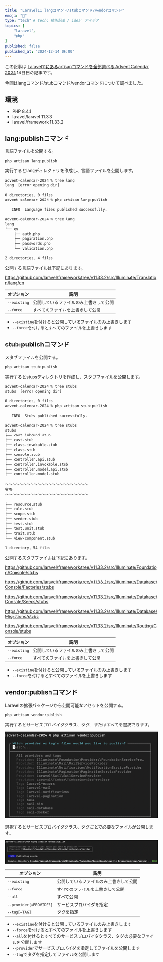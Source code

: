 ```yaml
---
title: "Laravel11 langコマンド/stubコマンド/vendorコマンド"
emoji: "📌"
type: "tech" # tech: 技術記事 / idea: アイデア
topics: [
    "laravel",
    "php"
]
published: false
published_at: "2024-12-14 06:00"
---
```


この記事は [Laravel11にあるartisanコマンドを全部調べる Advent Calendar 2024](https://adventar.org/calendars/10674) 14日目の記事です。

今回はlangコマンド/stubコマンド/vendorコマンドについて調べました。

## 環境

- PHP 8.4.1
- laravel/laravel 11.3.3
- laravel/framework 11.33.2

## lang:publishコマンド

言語ファイルを公開する。

```
php artisan lang:publish
```

実行するとlangディレクトリを作成し、言語ファイルを公開します。

```
advent-calendar-2024 % tree lang
lang  [error opening dir]

0 directories, 0 files
advent-calendar-2024 % php artisan lang:publish

   INFO  Language files published successfully.  

advent-calendar-2024 % tree lang               
lang
└── en
    ├── auth.php
    ├── pagination.php
    ├── passwords.php
    └── validation.php

2 directories, 4 files
```

公開する言語ファイルは下記にあります。

https://github.com/laravel/framework/tree/v11.33.2/src/Illuminate/Translation/lang/en

| オプション | 説明 |
| --- | --- |
| `--existing` | 公開しているファイルのみ上書きして公開 |
| `--force` | すべてのファイルを上書きして公開 |

- `--existing`を付けると公開しているファイルのみ上書きします
- `--force`を付けるとすべてのファイルを上書きします

## stub:publishコマンド

スタブファイルを公開する。

```
php artisan stub:publish
```

実行するとstubsディレクトリを作成し、スタブファイルを公開します。

```
advent-calendar-2024 % tree stubs
stubs  [error opening dir]

0 directories, 0 files
advent-calendar-2024 % php artisan stub:publish

   INFO  Stubs published successfully.  

advent-calendar-2024 % tree stubs              
stubs
├── cast.inbound.stub
├── cast.stub
├── class.invokable.stub
├── class.stub
├── console.stub
├── controller.api.stub
├── controller.invokable.stub
├── controller.model.api.stub
├── controller.model.stub

〜〜〜〜〜〜〜〜〜〜〜〜〜〜〜〜〜〜〜〜〜〜〜
省略
〜〜〜〜〜〜〜〜〜〜〜〜〜〜〜〜〜〜〜〜〜〜〜

├── resource.stub
├── rule.stub
├── scope.stub
├── seeder.stub
├── test.stub
├── test.unit.stub
├── trait.stub
└── view-component.stub

1 directory, 54 files
```

公開するスタブファイルは下記にあります。

https://github.com/laravel/framework/tree/v11.33.2/src/Illuminate/Foundation/Console/stubs

https://github.com/laravel/framework/tree/v11.33.2/src/Illuminate/Database/Console/Factories/stubs

https://github.com/laravel/framework/tree/v11.33.2/src/Illuminate/Database/Console/Seeds/stubs

https://github.com/laravel/framework/tree/v11.33.2/src/Illuminate/Database/Migrations/stubs

https://github.com/laravel/framework/tree/v11.33.2/src/Illuminate/Routing/Console/stubs

| オプション | 説明 |
| --- | --- |
| `--existing` | 公開しているファイルのみ上書きして公開 |
| `--force` | すべてのファイルを上書きして公開 |

- `--existing`を付けると公開しているファイルのみ上書きします
- `--force`を付けるとすべてのファイルを上書きします


## vendor:publishコマンド

Laravelの拡張パッケージから公開可能なアセットを公開する。

```
php artisan vendor:publish
```

実行するとサービスプロバイダクラス、タグ、またはすべてを選択できます。

![](/images/e3c73a5ae1ec07/1.png)

選択するとサービスプロバイダクラス、タグごとで必要なファイルが公開します。

![](/images/e3c73a5ae1ec07/2.png)

| オプション | 説明 |
| --- | --- |
| `--existing` | 公開しているファイルのみ上書きして公開 |
| `--force` | すべてのファイルを上書きして公開 |
| `--all` | すべて公開 |
| `--provider[=PROVIDER]` | サービスプロバイダを指定 |
| `--tag[=TAG]` | タグを指定 |

- `--existing`を付けると公開しているファイルのみ上書きします
- `--force`を付けるとすべてのファイルを上書きします
- `--all`を付けるとすべてのサービスプロバイダクラス、タグの必要なファイルを公開します
- `--provider`でサービスプロバイダを指定してファイルを公開します
- `--tag`でタグを指定してファイルを公開します
